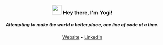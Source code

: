 <h3 align="center"><img src = "https://github.com/YogiPaudyal/YogiPaudyal/cartoon-xolo.gif" width = 30px> Hey there, I'm Yogi!</h3>
<h5 align="center">Attempting to make the world a better place, one line of code at a time.</h5>
<p align="center">
  <a target="_blank" href="https://yogipaudyal.github.io">Website</a>
  • <a target="_blank" href="https://linkedin.com/in/yougansu">LinkedIn</a>
</p>
